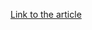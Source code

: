 [Link to the article](https://www.bleepingcomputer.com/news/security/russian-hacker-pleads-guilty-for-role-in-infamous-linux-ebury-malware/)
